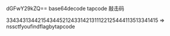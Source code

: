 #
dGFwY29kZQ==
base64decode 
tapcode
敲击码

3343431344215434452124331421311122125444113513341415
=>
nssctfyoufindflagbytapcode
